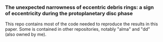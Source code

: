 ### The unexpected narrowness of eccentric debris rings: a sign of eccentricity during the protoplanetary disc phase

This repo contains most of the code needed to reproduce the results in
this paper. Some is contained in other repositories, notably "alma" and
"dd" (also owned by me).
